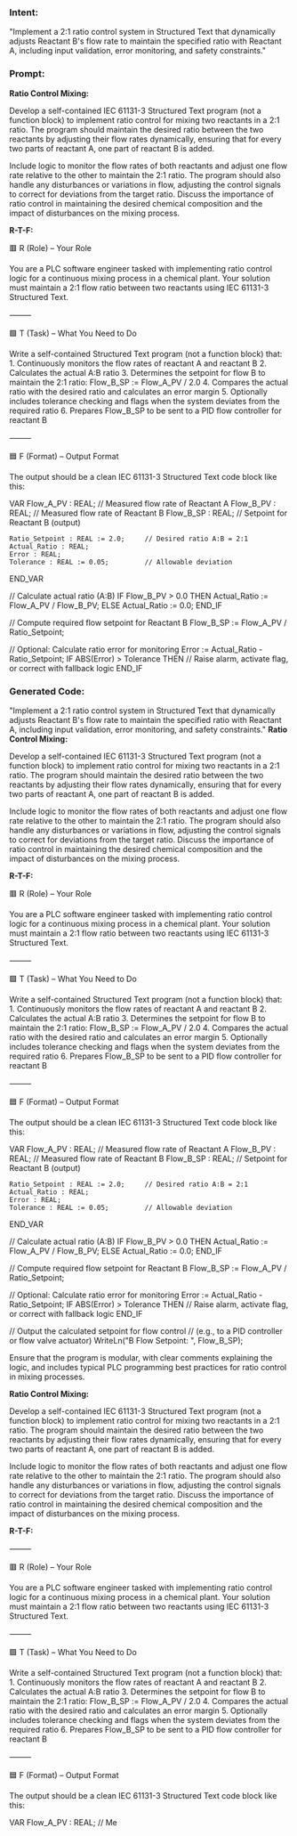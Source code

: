 ### Intent:
"Implement a 2:1 ratio control system in Structured Text that dynamically adjusts Reactant B's flow rate to maintain the specified ratio with Reactant A, including input validation, error monitoring, and safety constraints."

### Prompt:
**Ratio Control Mixing:**

Develop a self-contained IEC 61131-3 Structured Text program (not a function block) to implement ratio control for mixing two reactants in a 2:1 ratio. The program should maintain the desired ratio between the two reactants by adjusting their flow rates dynamically, ensuring that for every two parts of reactant A, one part of reactant B is added.

Include logic to monitor the flow rates of both reactants and adjust one flow rate relative to the other to maintain the 2:1 ratio. The program should also handle any disturbances or variations in flow, adjusting the control signals to correct for deviations from the target ratio. Discuss the importance of ratio control in maintaining the desired chemical composition and the impact of disturbances on the mixing process.


**R-T-F:**

🟥 R (Role) – Your Role

You are a PLC software engineer tasked with implementing ratio control logic for a continuous mixing process in a chemical plant. Your solution must maintain a 2:1 flow ratio between two reactants using IEC 61131-3 Structured Text.

⸻

🟩 T (Task) – What You Need to Do

Write a self-contained Structured Text program (not a function block) that:
	1.	Continuously monitors the flow rates of reactant A and reactant B
	2.	Calculates the actual A:B ratio
	3.	Determines the setpoint for flow B to maintain the 2:1 ratio:
Flow_B_SP := Flow_A_PV / 2.0
	4.	Compares the actual ratio with the desired ratio and calculates an error margin
	5.	Optionally includes tolerance checking and flags when the system deviates from the required ratio
	6.	Prepares Flow_B_SP to be sent to a PID flow controller for reactant B

⸻

🟦 F (Format) – Output Format

The output should be a clean IEC 61131-3 Structured Text code block like this:

VAR
    Flow_A_PV : REAL;                 // Measured flow rate of Reactant A
    Flow_B_PV : REAL;                 // Measured flow rate of Reactant B
    Flow_B_SP : REAL;                 // Setpoint for Reactant B (output)

    Ratio_Setpoint : REAL := 2.0;     // Desired ratio A:B = 2:1
    Actual_Ratio : REAL;
    Error : REAL;
    Tolerance : REAL := 0.05;         // Allowable deviation
END_VAR

// Calculate actual ratio (A:B)
IF Flow_B_PV > 0.0 THEN
    Actual_Ratio := Flow_A_PV / Flow_B_PV;
ELSE
    Actual_Ratio := 0.0;
END_IF

// Compute required flow setpoint for Reactant B
Flow_B_SP := Flow_A_PV / Ratio_Setpoint;

// Optional: Calculate ratio error for monitoring
Error := Actual_Ratio - Ratio_Setpoint;
IF ABS(Error) > Tolerance THEN
    // Raise alarm, activate flag, or correct with fallback logic
END_IF

### Generated Code:
"Implement a 2:1 ratio control system in Structured Text that dynamically adjusts Reactant B's flow rate to maintain the specified ratio with Reactant A, including input validation, error monitoring, and safety constraints."
**Ratio Control Mixing:**

Develop a self-contained IEC 61131-3 Structured Text program (not a function block) to implement ratio control for mixing two reactants in a 2:1 ratio. The program should maintain the desired ratio between the two reactants by adjusting their flow rates dynamically, ensuring that for every two parts of reactant A, one part of reactant B is added.

Include logic to monitor the flow rates of both reactants and adjust one flow rate relative to the other to maintain the 2:1 ratio. The program should also handle any disturbances or variations in flow, adjusting the control signals to correct for deviations from the target ratio. Discuss the importance of ratio control in maintaining the desired chemical composition and the impact of disturbances on the mixing process.


**R-T-F:**

🟥 R (Role) – Your Role

You are a PLC software engineer tasked with implementing ratio control logic for a continuous mixing process in a chemical plant. Your solution must maintain a 2:1 flow ratio between two reactants using IEC 61131-3 Structured Text.

⸻

🟩 T (Task) – What You Need to Do

Write a self-contained Structured Text program (not a function block) that:
	1.	Continuously monitors the flow rates of reactant A and reactant B
	2.	Calculates the actual A:B ratio
	3.	Determines the setpoint for flow B to maintain the 2:1 ratio:
Flow_B_SP := Flow_A_PV / 2.0
	4.	Compares the actual ratio with the desired ratio and calculates an error margin
	5.	Optionally includes tolerance checking and flags when the system deviates from the required ratio
	6.	Prepares Flow_B_SP to be sent to a PID flow controller for reactant B

⸻

🟦 F (Format) – Output Format

The output should be a clean IEC 61131-3 Structured Text code block like this:

VAR
    Flow_A_PV : REAL;                 // Measured flow rate of Reactant A
    Flow_B_PV : REAL;                 // Measured flow rate of Reactant B
    Flow_B_SP : REAL;                 // Setpoint for Reactant B (output)

    Ratio_Setpoint : REAL := 2.0;     // Desired ratio A:B = 2:1
    Actual_Ratio : REAL;
    Error : REAL;
    Tolerance : REAL := 0.05;         // Allowable deviation
END_VAR

// Calculate actual ratio (A:B)
IF Flow_B_PV > 0.0 THEN
    Actual_Ratio := Flow_A_PV / Flow_B_PV;
ELSE
    Actual_Ratio := 0.0;
END_IF

// Compute required flow setpoint for Reactant B
Flow_B_SP := Flow_A_PV / Ratio_Setpoint;

// Optional: Calculate ratio error for monitoring
Error := Actual_Ratio - Ratio_Setpoint;
IF ABS(Error) > Tolerance THEN
    // Raise alarm, activate flag, or correct with fallback logic
END_IF

// Output the calculated setpoint for flow control
// (e.g., to a PID controller or flow valve actuator)
WriteLn("B Flow Setpoint: ", Flow_B_SP);

Ensure that the program is modular, with clear comments explaining the logic, and includes typical PLC programming best practices for ratio control in mixing processes.

**Ratio Control Mixing:**

Develop a self-contained IEC 61131-3 Structured Text program (not a function block) to implement ratio control for mixing two reactants in a 2:1 ratio. The program should maintain the desired ratio between the two reactants by adjusting their flow rates dynamically, ensuring that for every two parts of reactant A, one part of reactant B is added.

Include logic to monitor the flow rates of both reactants and adjust one flow rate relative to the other to maintain the 2:1 ratio. The program should also handle any disturbances or variations in flow, adjusting the control signals to correct for deviations from the target ratio. Discuss the importance of ratio control in maintaining the desired chemical composition and the impact of disturbances on the mixing process.

**R-T-F:**

⸻

🟥 R (Role) – Your Role

You are a PLC software engineer tasked with implementing ratio control logic for a continuous mixing process in a chemical plant. Your solution must maintain a 2:1 flow ratio between two reactants using IEC 61131-3 Structured Text.

⸻

🟩 T (Task) – What You Need to Do

Write a self-contained Structured Text program (not a function block) that:
	1.	Continuously monitors the flow rates of reactant A and reactant B
	2.	Calculates the actual A:B ratio
	3.	Determines the setpoint for flow B to maintain the 2:1 ratio:
Flow_B_SP := Flow_A_PV / 2.0
	4.	Compares the actual ratio with the desired ratio and calculates an error margin
	5.	Optionally includes tolerance checking and flags when the system deviates from the required ratio
	6.	Prepares Flow_B_SP to be sent to a PID flow controller for reactant B

⸻

🟦 F (Format) – Output Format

The output should be a clean IEC 61131-3 Structured Text code block like this:

VAR
    Flow_A_PV : REAL;                 // Me
